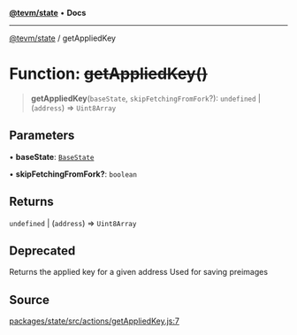 [**@tevm/state**](../README.md) • **Docs**

***

[@tevm/state](../globals.md) / getAppliedKey

# Function: ~~getAppliedKey()~~

> **getAppliedKey**(`baseState`, `skipFetchingFromFork`?): `undefined` \| (`address`) => `Uint8Array`

## Parameters

• **baseState**: [`BaseState`](../type-aliases/BaseState.md)

• **skipFetchingFromFork?**: `boolean`

## Returns

`undefined` \| (`address`) => `Uint8Array`

## Deprecated

Returns the applied key for a given address
Used for saving preimages

## Source

[packages/state/src/actions/getAppliedKey.js:7](https://github.com/evmts/tevm-monorepo/blob/main/packages/state/src/actions/getAppliedKey.js#L7)
